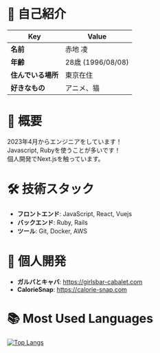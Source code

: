 # 👋 自己紹介
| **Key** | **Value** |
| ------- | --------- |
| **名前** | 赤地 凌 |
| **年齢** | 28歳 (1996/08/08) |
| **住んでいる場所** | 東京在住 |
| **好きなもの** | アニメ、猫 |

# 📜 概要
2023年4月からエンジニアをしています！  
Javascript, Rubyを使うことが多いです！  
個人開発でNext.jsを触っています。

# 🛠️ 技術スタック
- **フロントエンド**: JavaScript, React, Vuejs
- **バックエンド**: Ruby, Rails
- **ツール**: Git, Docker, AWS

# 🌟 個人開発
- **ガルバとキャバ**: https://girlsbar-cabalet.com
- **CalorieSnap**: https://calorie-snap.com

# 📚 Most Used Languages
[![Top Langs](https://github-readme-stats.vercel.app/api/top-langs/?username=akachiryo&layout=compact&theme=radical)](https://github.com/akachiryo)

